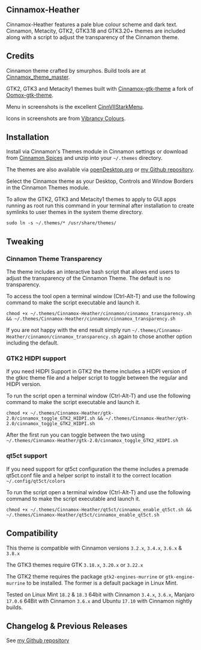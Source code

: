 ## Cinnamox-Heather

Cinnamox-Heather features a pale blue colour scheme and dark text. Cinnamon, Metacity, GTK2, GTK3.18 and GTK3.20+ themes are included along with a script to adjust the transparency of the Cinnamon theme.

## Credits

Cinnamon theme crafted by smurphos. Build tools are at [Cinnamox_theme_master](https://github.com/smurphos/cinnamox_theme_master).

GTK2, GTK3 and Metacity1 themes built with [Cinnamox-gtk-theme](https://github.com/smurphos/cinnamox-gtk-theme) a fork of [Oomox-gtk-theme](https://github.com/actionless/oomox-gtk-theme).

Menu in screenshots is the excellent [CinnVIIStarkMenu](https://cinnamon-spices.linuxmint.com/applets/view/281).

Icons in screenshots are from [Vibrancy Colours](http://www.ravefinity.com/p/vibrancy-colors-gtk-icon-theme.html).

## Installation

Install via Cinnamon's Themes module in Cinnamon settings or download from [Cinnamon Spices](https://cinnamon-spices.linuxmint.com/themes) and unzip into your `~/.themes` directory.

The themes are also available via [openDesktop.org](https://www.opendesktop.org/member/491875/) or [my Github repository](https://github.com/smurphos/cinnamox_themes/releases).

Select the Cinnamox theme as your Desktop, Controls and Window Borders in the Cinnamon Themes module.

To allow the GTK2, GTK3 and Metacity1 themes to apply to GUI apps running as root run this command in your terminal after installation to create symlinks to user themes in the system theme directory.

`sudo ln -s ~/.themes/* /usr/share/themes/`

## Tweaking

### Cinnamon Theme Transparency

The theme includes an interactive bash script that allows end users to adjust the transparency of the Cinnamon Theme. The default is no transparency.

To access the tool open a terminal window (Ctrl-Alt-T) and use the following command to make the script executable and launch it. 

`chmod +x ~/.themes/Cinnamox-Heather/cinnamon/cinnamox_transparency.sh && ~/.themes/Cinnamox-Heather/cinnamon/cinnamox_transparency.sh`

If you are not happy with the end result simply run `~/.themes/Cinnamox-Heather/cinnamon/cinnamox_transparency.sh` again to chose another option including the default.

### GTK2 HIDPI support

If you need HIDPI Support in GTK2 the theme includes a HIDPI version of the gtkrc theme file and a helper script to toggle between the regular and HIDPI version.

To run the script open a terminal window (Ctrl-Alt-T) and use the following command to make the script executable and launch it. 

`chmod +x ~/.themes/Cinnamox-Heather/gtk-2.0/cinnamox_toggle_GTK2_HIDPI.sh && ~/.themes/Cinnamox-Heather/gtk-2.0/cinnamox_toggle_GTK2_HIDPI.sh`

After the first run you can toggle between the two using `~/.themes/Cinnamox-Heather/gtk-2.0/cinnamox_toggle_GTK2_HIDPI.sh`

### qt5ct support

If you need support for qt5ct configuration the theme includes a premade qt5ct.conf file and a helper script to install it to the correct location `~/.config/qt5ct/colors`

To run the script open a terminal window (Ctrl-Alt-T) and use the following command to make the script executable and launch it. 

`chmod +x ~/.themes/Cinnamox-Heather/qt5ct/cinnamox_enable_qt5ct.sh && ~/.themes/Cinnamox-Heather/qt5ct/cinnamox_enable_qt5ct.sh`

## Compatibility

This theme is compatible with Cinnamon versions `3.2.x`, `3.4.x`, `3.6.x` & `3.8.x`

The GTK3 themes require GTK `3.18.x`, `3.20.x` or `3.22.x`

The GTK2 theme requires the package `gtk2-engines-murrine` or `gtk-engine-murrine` to be installed. The former is a default package in Linux Mint.

Tested on Linux Mint `18.2` & `18.3` 64bit with Cinnamon `3.4.x`, `3.6.x`, Manjaro `17.0.6` 64Bit with Cinnamon `3.6.x` and Ubuntu `17.10` with Cinnamon nightly builds.

## Changelog & Previous Releases

See [my Github repository](https://github.com/smurphos/cinnamox_themes/releases)
